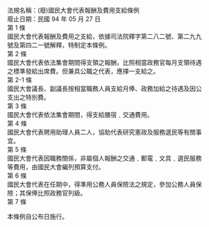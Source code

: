 法規名稱：(廢)國民大會代表報酬及費用支給條例  
廢止日期：民國 94 年 05 月 27 日  
第 1 條  
國民大會代表報酬及費用之支給，依據司法院釋字第二八二號、第二九九  
號及第四二一號解釋，特制定本條例。  
第 2 條  
國民大會代表依法集會期間得支領之報酬，比照相當政務官每月支領待遇  
之標準發給出席費。但兼具公職之代表，應擇一支給之。  
第 2-1 條  
國民大會議長、副議長按相當職務人員支給月俸、政務加給之待遇及因公  
支出之特別費。  
第 3 條  
國民大會代表依法集會期間，得支給膳宿﹑交通費用。  
第 4 條  
國民大會代表聘用助理人員二人，協助代表研究憲政及服務選民等有關事  
宜。  
第 5 條  
國民大會代表因職務關係，非屬個人報酬之交通﹑郵電﹑文具﹑選民服務  
等費用，由國民大會編列預算支付。  
第 6 條  
國民大會代表在任期中，得準用公務人員保險法之規定，參加公務人員保  
險；其保俸比照政務官列級。  
第 7 條  


本條例自公布日施行。  


